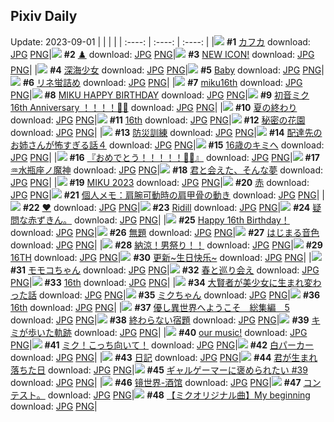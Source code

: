 ## Pixiv Daily
Update: 2023-09-01
|      |      |      |
| :----: | :----: | :----: |
|![](https://pixiv.microyu.workers.dev/c/240x480/img-master/img/2023/08/30/00/30/03/111276799_p0_master1200.jpg) **#1** [カフカ](https://www.pixiv.net/artworks/111276799) download: [JPG](https://pixiv.microyu.workers.dev/img-original/img/2023/08/30/00/30/03/111276799_p0.jpg) [PNG](https://pixiv.microyu.workers.dev/img-original/img/2023/08/30/00/30/03/111276799_p0.png)|![](https://pixiv.microyu.workers.dev/c/240x480/img-master/img/2023/08/30/14/21/15/111288209_p0_master1200.jpg) **#2** [♟️](https://www.pixiv.net/artworks/111288209) download: [JPG](https://pixiv.microyu.workers.dev/img-original/img/2023/08/30/14/21/15/111288209_p0.jpg) [PNG](https://pixiv.microyu.workers.dev/img-original/img/2023/08/30/14/21/15/111288209_p0.png)|![](https://pixiv.microyu.workers.dev/c/240x480/img-master/img/2023/08/31/00/02/36/111303012_p0_master1200.jpg) **#3** [NEW ICON!](https://www.pixiv.net/artworks/111303012) download: [JPG](https://pixiv.microyu.workers.dev/img-original/img/2023/08/31/00/02/36/111303012_p0.jpg) [PNG](https://pixiv.microyu.workers.dev/img-original/img/2023/08/31/00/02/36/111303012_p0.png)|
|![](https://pixiv.microyu.workers.dev/c/240x480/img-master/img/2023/08/31/00/37/50/111304811_p0_master1200.jpg) **#4** [深海少女](https://www.pixiv.net/artworks/111304811) download: [JPG](https://pixiv.microyu.workers.dev/img-original/img/2023/08/31/00/37/50/111304811_p0.jpg) [PNG](https://pixiv.microyu.workers.dev/img-original/img/2023/08/31/00/37/50/111304811_p0.png)|![](https://pixiv.microyu.workers.dev/c/240x480/img-master/img/2023/08/31/09/10/44/111312565_p0_master1200.jpg) **#5** [Baby](https://www.pixiv.net/artworks/111312565) download: [JPG](https://pixiv.microyu.workers.dev/img-original/img/2023/08/31/09/10/44/111312565_p0.jpg) [PNG](https://pixiv.microyu.workers.dev/img-original/img/2023/08/31/09/10/44/111312565_p0.png)|![](https://pixiv.microyu.workers.dev/c/240x480/img-master/img/2023/08/31/00/00/46/111302719_p0_master1200.jpg) **#6** [リネ蛍詰め](https://www.pixiv.net/artworks/111302719) download: [JPG](https://pixiv.microyu.workers.dev/img-original/img/2023/08/31/00/00/46/111302719_p0.jpg) [PNG](https://pixiv.microyu.workers.dev/img-original/img/2023/08/31/00/00/46/111302719_p0.png)|
|![](https://pixiv.microyu.workers.dev/c/240x480/img-master/img/2023/08/31/00/15/55/111303907_p0_master1200.jpg) **#7** [miku16th](https://www.pixiv.net/artworks/111303907) download: [JPG](https://pixiv.microyu.workers.dev/img-original/img/2023/08/31/00/15/55/111303907_p0.jpg) [PNG](https://pixiv.microyu.workers.dev/img-original/img/2023/08/31/00/15/55/111303907_p0.png)|![](https://pixiv.microyu.workers.dev/c/240x480/img-master/img/2023/08/31/00/00/14/111302569_p0_master1200.jpg) **#8** [MIKU HAPPY BIRTHDAY](https://www.pixiv.net/artworks/111302569) download: [JPG](https://pixiv.microyu.workers.dev/img-original/img/2023/08/31/00/00/14/111302569_p0.jpg) [PNG](https://pixiv.microyu.workers.dev/img-original/img/2023/08/31/00/00/14/111302569_p0.png)|![](https://pixiv.microyu.workers.dev/c/240x480/img-master/img/2023/08/31/00/00/03/111302473_p0_master1200.jpg) **#9** [初音ミク16th Anniversary ！！！！🎂🎉](https://www.pixiv.net/artworks/111302473) download: [JPG](https://pixiv.microyu.workers.dev/img-original/img/2023/08/31/00/00/03/111302473_p0.jpg) [PNG](https://pixiv.microyu.workers.dev/img-original/img/2023/08/31/00/00/03/111302473_p0.png)|
|![](https://pixiv.microyu.workers.dev/c/240x480/img-master/img/2023/08/31/08/21/39/111311928_p0_master1200.jpg) **#10** [夏の終わり](https://www.pixiv.net/artworks/111311928) download: [JPG](https://pixiv.microyu.workers.dev/img-original/img/2023/08/31/08/21/39/111311928_p0.jpg) [PNG](https://pixiv.microyu.workers.dev/img-original/img/2023/08/31/08/21/39/111311928_p0.png)|![](https://pixiv.microyu.workers.dev/c/240x480/img-master/img/2023/08/31/01/06/04/111305777_p0_master1200.jpg) **#11** [16th](https://www.pixiv.net/artworks/111305777) download: [JPG](https://pixiv.microyu.workers.dev/img-original/img/2023/08/31/01/06/04/111305777_p0.jpg) [PNG](https://pixiv.microyu.workers.dev/img-original/img/2023/08/31/01/06/04/111305777_p0.png)|![](https://pixiv.microyu.workers.dev/c/240x480/img-master/img/2023/08/30/00/00/33/111275635_p0_master1200.jpg) **#12** [秘密の花園](https://www.pixiv.net/artworks/111275635) download: [JPG](https://pixiv.microyu.workers.dev/img-original/img/2023/08/30/00/00/33/111275635_p0.jpg) [PNG](https://pixiv.microyu.workers.dev/img-original/img/2023/08/30/00/00/33/111275635_p0.png)|
|![](https://pixiv.microyu.workers.dev/c/240x480/img-master/img/2023/08/31/07/30/01/111311210_p0_master1200.jpg) **#13** [防災訓練](https://www.pixiv.net/artworks/111311210) download: [JPG](https://pixiv.microyu.workers.dev/img-original/img/2023/08/31/07/30/01/111311210_p0.jpg) [PNG](https://pixiv.microyu.workers.dev/img-original/img/2023/08/31/07/30/01/111311210_p0.png)|![](https://pixiv.microyu.workers.dev/c/240x480/img-master/img/2023/08/30/19/29/18/111294031_p0_master1200.jpg) **#14** [配達先のお姉さんが怖すぎる話４](https://www.pixiv.net/artworks/111294031) download: [JPG](https://pixiv.microyu.workers.dev/img-original/img/2023/08/30/19/29/18/111294031_p0.jpg) [PNG](https://pixiv.microyu.workers.dev/img-original/img/2023/08/30/19/29/18/111294031_p0.png)|![](https://pixiv.microyu.workers.dev/c/240x480/img-master/img/2023/08/31/00/01/46/111302890_p0_master1200.jpg) **#15** [16歳のキミへ](https://www.pixiv.net/artworks/111302890) download: [JPG](https://pixiv.microyu.workers.dev/img-original/img/2023/08/31/00/01/46/111302890_p0.jpg) [PNG](https://pixiv.microyu.workers.dev/img-original/img/2023/08/31/00/01/46/111302890_p0.png)|
|![](https://pixiv.microyu.workers.dev/c/240x480/img-master/img/2023/08/31/00/02/05/111302944_p0_master1200.jpg) **#16** [『おめでとう！！！！！🎂🎉』](https://www.pixiv.net/artworks/111302944) download: [JPG](https://pixiv.microyu.workers.dev/img-original/img/2023/08/31/00/02/05/111302944_p0.jpg) [PNG](https://pixiv.microyu.workers.dev/img-original/img/2023/08/31/00/02/05/111302944_p0.png)|![](https://pixiv.microyu.workers.dev/c/240x480/img-master/img/2023/08/31/00/01/47/111302896_p0_master1200.jpg) **#17** [♒水瓶座ノ魔神](https://www.pixiv.net/artworks/111302896) download: [JPG](https://pixiv.microyu.workers.dev/img-original/img/2023/08/31/00/01/47/111302896_p0.jpg) [PNG](https://pixiv.microyu.workers.dev/img-original/img/2023/08/31/00/01/47/111302896_p0.png)|![](https://pixiv.microyu.workers.dev/c/240x480/img-master/img/2023/08/31/00/25/33/111304328_p0_master1200.jpg) **#18** [君と会えた、そんな夢](https://www.pixiv.net/artworks/111304328) download: [JPG](https://pixiv.microyu.workers.dev/img-original/img/2023/08/31/00/25/33/111304328_p0.jpg) [PNG](https://pixiv.microyu.workers.dev/img-original/img/2023/08/31/00/25/33/111304328_p0.png)|
|![](https://pixiv.microyu.workers.dev/c/240x480/img-master/img/2023/08/31/00/01/59/111302930_p0_master1200.jpg) **#19** [MIKU 2023](https://www.pixiv.net/artworks/111302930) download: [JPG](https://pixiv.microyu.workers.dev/img-original/img/2023/08/31/00/01/59/111302930_p0.jpg) [PNG](https://pixiv.microyu.workers.dev/img-original/img/2023/08/31/00/01/59/111302930_p0.png)|![](https://pixiv.microyu.workers.dev/c/240x480/img-master/img/2023/08/30/00/32/10/111276898_p0_master1200.jpg) **#20** [赤](https://www.pixiv.net/artworks/111276898) download: [JPG](https://pixiv.microyu.workers.dev/img-original/img/2023/08/30/00/32/10/111276898_p0.jpg) [PNG](https://pixiv.microyu.workers.dev/img-original/img/2023/08/30/00/32/10/111276898_p0.png)|![](https://pixiv.microyu.workers.dev/c/240x480/img-master/img/2023/09/01/12/27/05/111310872_p0_master1200.jpg) **#21** [個人メモ：肩腕可動時の肩甲骨の動き](https://www.pixiv.net/artworks/111310872) download: [JPG](https://pixiv.microyu.workers.dev/img-original/img/2023/09/01/12/27/05/111310872_p0.jpg) [PNG](https://pixiv.microyu.workers.dev/img-original/img/2023/09/01/12/27/05/111310872_p0.png)|
|![](https://pixiv.microyu.workers.dev/c/240x480/img-master/img/2023/08/31/00/01/11/111302797_p0_master1200.jpg) **#22** [♥](https://www.pixiv.net/artworks/111302797) download: [JPG](https://pixiv.microyu.workers.dev/img-original/img/2023/08/31/00/01/11/111302797_p0.jpg) [PNG](https://pixiv.microyu.workers.dev/img-original/img/2023/08/31/00/01/11/111302797_p0.png)|![](https://pixiv.microyu.workers.dev/c/240x480/img-master/img/2023/08/30/00/19/25/111276501_p0_master1200.jpg) **#23** [Ridill](https://www.pixiv.net/artworks/111276501) download: [JPG](https://pixiv.microyu.workers.dev/img-original/img/2023/08/30/00/19/25/111276501_p0.jpg) [PNG](https://pixiv.microyu.workers.dev/img-original/img/2023/08/30/00/19/25/111276501_p0.png)|![](https://pixiv.microyu.workers.dev/c/240x480/img-master/img/2023/08/30/00/20/48/111276547_p0_master1200.jpg) **#24** [疑問な赤ずきん。](https://www.pixiv.net/artworks/111276547) download: [JPG](https://pixiv.microyu.workers.dev/img-original/img/2023/08/30/00/20/48/111276547_p0.jpg) [PNG](https://pixiv.microyu.workers.dev/img-original/img/2023/08/30/00/20/48/111276547_p0.png)|
|![](https://pixiv.microyu.workers.dev/c/240x480/img-master/img/2023/08/31/00/00/42/111302701_p0_master1200.jpg) **#25** [Happy 16th Birthday！](https://www.pixiv.net/artworks/111302701) download: [JPG](https://pixiv.microyu.workers.dev/img-original/img/2023/08/31/00/00/42/111302701_p0.jpg) [PNG](https://pixiv.microyu.workers.dev/img-original/img/2023/08/31/00/00/42/111302701_p0.png)|![](https://pixiv.microyu.workers.dev/c/240x480/img-master/img/2023/08/31/00/01/09/111302794_p0_master1200.jpg) **#26** [無題](https://www.pixiv.net/artworks/111302794) download: [JPG](https://pixiv.microyu.workers.dev/img-original/img/2023/08/31/00/01/09/111302794_p0.jpg) [PNG](https://pixiv.microyu.workers.dev/img-original/img/2023/08/31/00/01/09/111302794_p0.png)|![](https://pixiv.microyu.workers.dev/c/240x480/img-master/img/2023/08/31/20/38/37/111326220_p0_master1200.jpg) **#27** [はじまる音色](https://www.pixiv.net/artworks/111326220) download: [JPG](https://pixiv.microyu.workers.dev/img-original/img/2023/08/31/20/38/37/111326220_p0.jpg) [PNG](https://pixiv.microyu.workers.dev/img-original/img/2023/08/31/20/38/37/111326220_p0.png)|
|![](https://pixiv.microyu.workers.dev/c/240x480/img-master/img/2023/08/31/00/58/31/111305520_p0_master1200.jpg) **#28** [納涼！男祭り！！](https://www.pixiv.net/artworks/111305520) download: [JPG](https://pixiv.microyu.workers.dev/img-original/img/2023/08/31/00/58/31/111305520_p0.jpg) [PNG](https://pixiv.microyu.workers.dev/img-original/img/2023/08/31/00/58/31/111305520_p0.png)|![](https://pixiv.microyu.workers.dev/c/240x480/img-master/img/2023/08/31/00/00/03/111302470_p0_master1200.jpg) **#29** [16TH](https://www.pixiv.net/artworks/111302470) download: [JPG](https://pixiv.microyu.workers.dev/img-original/img/2023/08/31/00/00/03/111302470_p0.jpg) [PNG](https://pixiv.microyu.workers.dev/img-original/img/2023/08/31/00/00/03/111302470_p0.png)|![](https://pixiv.microyu.workers.dev/c/240x480/img-master/img/2023/08/30/10/46/29/111285016_p0_master1200.jpg) **#30** [更新~生日快乐~](https://www.pixiv.net/artworks/111285016) download: [JPG](https://pixiv.microyu.workers.dev/img-original/img/2023/08/30/10/46/29/111285016_p0.jpg) [PNG](https://pixiv.microyu.workers.dev/img-original/img/2023/08/30/10/46/29/111285016_p0.png)|
|![](https://pixiv.microyu.workers.dev/c/240x480/img-master/img/2023/08/31/00/02/35/111303009_p0_master1200.jpg) **#31** [モモコちゃん](https://www.pixiv.net/artworks/111303009) download: [JPG](https://pixiv.microyu.workers.dev/img-original/img/2023/08/31/00/02/35/111303009_p0.jpg) [PNG](https://pixiv.microyu.workers.dev/img-original/img/2023/08/31/00/02/35/111303009_p0.png)|![](https://pixiv.microyu.workers.dev/c/240x480/img-master/img/2023/08/31/00/07/53/111303455_p0_master1200.jpg) **#32** [春と巡り会え](https://www.pixiv.net/artworks/111303455) download: [JPG](https://pixiv.microyu.workers.dev/img-original/img/2023/08/31/00/07/53/111303455_p0.jpg) [PNG](https://pixiv.microyu.workers.dev/img-original/img/2023/08/31/00/07/53/111303455_p0.png)|![](https://pixiv.microyu.workers.dev/c/240x480/img-master/img/2023/08/31/02/30/52/111307697_p0_master1200.jpg) **#33** [16th](https://www.pixiv.net/artworks/111307697) download: [JPG](https://pixiv.microyu.workers.dev/img-original/img/2023/08/31/02/30/52/111307697_p0.jpg) [PNG](https://pixiv.microyu.workers.dev/img-original/img/2023/08/31/02/30/52/111307697_p0.png)|
|![](https://pixiv.microyu.workers.dev/c/240x480/img-master/img/2023/08/31/19/05/50/111323400_p0_master1200.jpg) **#34** [大賢者が美少女に生まれ変わった話](https://www.pixiv.net/artworks/111323400) download: [JPG](https://pixiv.microyu.workers.dev/img-original/img/2023/08/31/19/05/50/111323400_p0.jpg) [PNG](https://pixiv.microyu.workers.dev/img-original/img/2023/08/31/19/05/50/111323400_p0.png)|![](https://pixiv.microyu.workers.dev/c/240x480/img-master/img/2023/08/31/20/30/02/111325923_p0_master1200.jpg) **#35** [ミクちゃん](https://www.pixiv.net/artworks/111325923) download: [JPG](https://pixiv.microyu.workers.dev/img-original/img/2023/08/31/20/30/02/111325923_p0.jpg) [PNG](https://pixiv.microyu.workers.dev/img-original/img/2023/08/31/20/30/02/111325923_p0.png)|![](https://pixiv.microyu.workers.dev/c/240x480/img-master/img/2023/08/31/00/07/36/111303440_p0_master1200.jpg) **#36** [16th](https://www.pixiv.net/artworks/111303440) download: [JPG](https://pixiv.microyu.workers.dev/img-original/img/2023/08/31/00/07/36/111303440_p0.jpg) [PNG](https://pixiv.microyu.workers.dev/img-original/img/2023/08/31/00/07/36/111303440_p0.png)|
|![](https://pixiv.microyu.workers.dev/c/240x480/img-master/img/2023/08/30/00/05/01/111275993_p0_master1200.jpg) **#37** [優し異世界へようこそ　総集編　5](https://www.pixiv.net/artworks/111275993) download: [JPG](https://pixiv.microyu.workers.dev/img-original/img/2023/08/30/00/05/01/111275993_p0.jpg) [PNG](https://pixiv.microyu.workers.dev/img-original/img/2023/08/30/00/05/01/111275993_p0.png)|![](https://pixiv.microyu.workers.dev/c/240x480/img-master/img/2023/08/30/01/59/53/111278924_p0_master1200.jpg) **#38** [終わらない宿題](https://www.pixiv.net/artworks/111278924) download: [JPG](https://pixiv.microyu.workers.dev/img-original/img/2023/08/30/01/59/53/111278924_p0.jpg) [PNG](https://pixiv.microyu.workers.dev/img-original/img/2023/08/30/01/59/53/111278924_p0.png)|![](https://pixiv.microyu.workers.dev/c/240x480/img-master/img/2023/08/31/00/00/20/111302604_p0_master1200.jpg) **#39** [キミが歩いた軌跡](https://www.pixiv.net/artworks/111302604) download: [JPG](https://pixiv.microyu.workers.dev/img-original/img/2023/08/31/00/00/20/111302604_p0.jpg) [PNG](https://pixiv.microyu.workers.dev/img-original/img/2023/08/31/00/00/20/111302604_p0.png)|
|![](https://pixiv.microyu.workers.dev/c/240x480/img-master/img/2023/08/31/00/00/11/111302539_p0_master1200.jpg) **#40** [our music!](https://www.pixiv.net/artworks/111302539) download: [JPG](https://pixiv.microyu.workers.dev/img-original/img/2023/08/31/00/00/11/111302539_p0.jpg) [PNG](https://pixiv.microyu.workers.dev/img-original/img/2023/08/31/00/00/11/111302539_p0.png)|![](https://pixiv.microyu.workers.dev/c/240x480/img-master/img/2023/08/31/20/25/15/111325775_p0_master1200.jpg) **#41** [ミク！こっち向いて！](https://www.pixiv.net/artworks/111325775) download: [JPG](https://pixiv.microyu.workers.dev/img-original/img/2023/08/31/20/25/15/111325775_p0.jpg) [PNG](https://pixiv.microyu.workers.dev/img-original/img/2023/08/31/20/25/15/111325775_p0.png)|![](https://pixiv.microyu.workers.dev/c/240x480/img-master/img/2023/08/30/00/30/08/111276808_p0_master1200.jpg) **#42** [白パーカー](https://www.pixiv.net/artworks/111276808) download: [JPG](https://pixiv.microyu.workers.dev/img-original/img/2023/08/30/00/30/08/111276808_p0.jpg) [PNG](https://pixiv.microyu.workers.dev/img-original/img/2023/08/30/00/30/08/111276808_p0.png)|
|![](https://pixiv.microyu.workers.dev/c/240x480/img-master/img/2023/08/30/10/26/30/111284775_p0_master1200.jpg) **#43** [日記](https://www.pixiv.net/artworks/111284775) download: [JPG](https://pixiv.microyu.workers.dev/img-original/img/2023/08/30/10/26/30/111284775_p0.jpg) [PNG](https://pixiv.microyu.workers.dev/img-original/img/2023/08/30/10/26/30/111284775_p0.png)|![](https://pixiv.microyu.workers.dev/c/240x480/img-master/img/2023/08/31/00/21/36/111304189_p0_master1200.jpg) **#44** [君が生まれ落ちた日](https://www.pixiv.net/artworks/111304189) download: [JPG](https://pixiv.microyu.workers.dev/img-original/img/2023/08/31/00/21/36/111304189_p0.jpg) [PNG](https://pixiv.microyu.workers.dev/img-original/img/2023/08/31/00/21/36/111304189_p0.png)|![](https://pixiv.microyu.workers.dev/c/240x480/img-master/img/2023/08/30/19/28/13/111294010_p0_master1200.jpg) **#45** [ギャルゲーマーに褒められたい #39](https://www.pixiv.net/artworks/111294010) download: [JPG](https://pixiv.microyu.workers.dev/img-original/img/2023/08/30/19/28/13/111294010_p0.jpg) [PNG](https://pixiv.microyu.workers.dev/img-original/img/2023/08/30/19/28/13/111294010_p0.png)|
|![](https://pixiv.microyu.workers.dev/c/240x480/img-master/img/2023/08/31/00/02/00/111302932_p0_master1200.jpg) **#46** [镜世界-酒馆](https://www.pixiv.net/artworks/111302932) download: [JPG](https://pixiv.microyu.workers.dev/img-original/img/2023/08/31/00/02/00/111302932_p0.jpg) [PNG](https://pixiv.microyu.workers.dev/img-original/img/2023/08/31/00/02/00/111302932_p0.png)|![](https://pixiv.microyu.workers.dev/c/240x480/img-master/img/2023/08/31/00/41/15/111304949_p0_master1200.jpg) **#47** [コンテスト。](https://www.pixiv.net/artworks/111304949) download: [JPG](https://pixiv.microyu.workers.dev/img-original/img/2023/08/31/00/41/15/111304949_p0.jpg) [PNG](https://pixiv.microyu.workers.dev/img-original/img/2023/08/31/00/41/15/111304949_p0.png)|![](https://pixiv.microyu.workers.dev/c/240x480/img-master/img/2023/08/31/16/58/31/111320115_p0_master1200.jpg) **#48** [【ミクオリジナル曲】My beginning](https://www.pixiv.net/artworks/111320115) download: [JPG](https://pixiv.microyu.workers.dev/img-original/img/2023/08/31/16/58/31/111320115_p0.jpg) [PNG](https://pixiv.microyu.workers.dev/img-original/img/2023/08/31/16/58/31/111320115_p0.png)|
